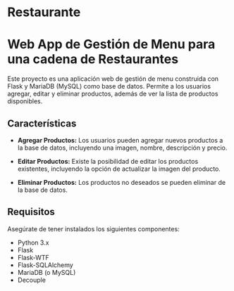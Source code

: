 # Restaurante
# Web App de Gestión de Menu para una cadena de Restaurantes

Este proyecto es una aplicación web de gestión de menu construida con Flask y MariaDB (MySQL) como base de datos. Permite a los usuarios agregar, editar y eliminar productos, además de ver la lista de productos disponibles.

## Características

- **Agregar Productos:** Los usuarios pueden agregar nuevos productos a la base de datos, incluyendo una imagen, nombre, descripción y precio.

- **Editar Productos:** Existe la posibilidad de editar los productos existentes, incluyendo la opción de actualizar la imagen del producto.

- **Eliminar Productos:** Los productos no deseados se pueden eliminar de la base de datos.

## Requisitos

Asegúrate de tener instalados los siguientes componentes:

- Python 3.x
- Flask
- Flask-WTF
- Flask-SQLAlchemy
- MariaDB (o MySQL)
- Decouple
